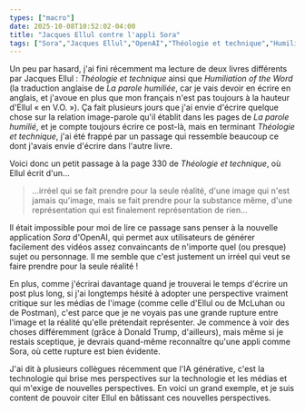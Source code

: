 ```yaml
---
types: ["macro"]
date: 2025-10-08T10:52:02-04:00
title: "Jacques Ellul contre l'appli Sora"
tags: ["Sora","Jacques Ellul","OpenAI","Théologie et technique","Humiliation of the Word"]
---
```

Un peu par hasard, j'ai fini récemment ma lecture de deux livres différents par Jacques Ellul : *Théologie et technique* ainsi que *Humiliation of the Word* (la traduction anglaise de *La parole humiliée*, car je vais devoir en écrire en anglais, et j'avoue en plus que mon français n'est pas toujours à la hauteur d'Ellul « en V.O. »). Ça fait plusieurs jours que j'ai envie d'écrire quelque chose sur la relation image-parole qu'il établit dans les pages de *La parole humilié*, et je compte toujours écrire ce post-là, mais en terminant *Théologie et technique*, j'ai été frappé par un passage qui ressemble beaucoup ce dont j'avais envie d'écrire dans l'autre livre. 

Voici donc un petit passage à la page 330 de *Théologie et technique*, où Ellul écrit d'un...

> ...irréel qui se fait prendre pour la seule réalité, d'une image qui n'est jamais qu'image, mais se fait prendre pour la substance même, d'une représentation qui est finalement représentation de rien...

Il était impossible pour moi de lire ce passage sans penser à la nouvelle application *Sora* d'OpenAI, qui permet aux utilisateurs de générer facilement des vidéos assez convaincants de n'importe quel (ou presque) sujet ou personnage. Il me semble que c'est justement un irréel qui veut se faire prendre pour la seule réalité !

En plus, comme j'écrirai davantage quand je trouverai le temps d'écrire un post plus long, si j'ai longtemps hésité à adopter une perspective vraiment critique sur les médias de l'image (comme celle d'Ellul ou de McLuhan ou de Postman), c'est parce que je ne voyais pas une grande rupture entre l'image et la réalité qu'elle prétendait représenter. Je commence à voir des choses différemment (grâce à Donald Trump, d'ailleurs), mais même si je restais sceptique, je devrais quand-même reconnaître qu'une appli comme Sora, où cette rupture est bien évidente.

J'ai dit à plusieurs collègues récemment que l'IA générative, c'est la technologie qui brise mes perspectives sur la technologie et les médias et qui m'exige de nouvelles perspectives. En voici un grand exemple, et je suis content de pouvoir citer Ellul en bâtissant ces nouvelles perspectives.